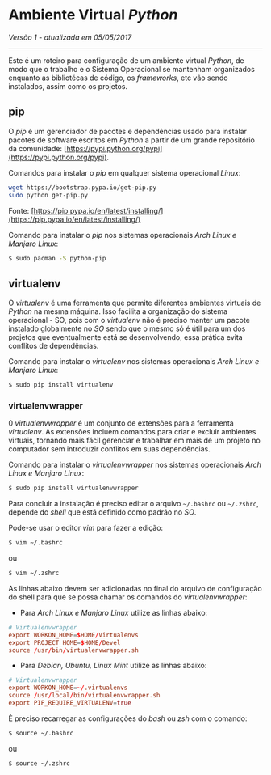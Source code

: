 Ambiente Virtual _Python_
=========================

_Versão 1 - atualizada em 05/05/2017_

-----

Este é um roteiro para configuração de um ambiente virtual _Python_, de modo que o trabalho e o Sistema Operacional se mantenham organizados enquanto as bibliotécas de código, os _frameworks_, etc vão sendo instalados, assim como os projetos.

## pip

O _pip_ é um gerenciador de pacotes e dependências usado para instalar pacotes de software escritos em _Python_ a partir de um grande repositório da comunidade: [https://pypi.python.org/pypi](https://pypi.python.org/pypi).

Comandos para instalar o _pip_ em qualquer sistema operacional _Linux_:

```bash
wget https://bootstrap.pypa.io/get-pip.py
sudo python get-pip.py
```

Fonte: [https://pip.pypa.io/en/latest/installing/](https://pip.pypa.io/en/latest/installing/)

Comando para instalar o _pip_ nos sistemas operacionais _Arch Linux e Manjaro Linux_:

```bash
$ sudo pacman -S python-pip
```

## virtualenv

O _virtualenv_ é uma ferramenta que permite diferentes ambientes virtuais de _Python_ na mesma máquina. Isso facilita a organização do sistema operacional - SO, pois com o _virtualenv_ não é preciso manter um pacote instalado globalmente no _SO_ sendo que o mesmo só é útil para um dos projetos que eventualmente está se desenvolvendo, essa prática evita conflitos de dependências.

Comando para instalar o _virtualenv_ nos sistemas operacionais _Arch Linux e Manjaro Linux_:

```bash
$ sudo pip install virtualenv
```

### virtualenvwrapper

0 _virtualenvwrapper_ é um conjunto de extensões para a ferramenta _virtualenv_. As extensões incluem comandos para criar e excluir ambientes virtuais, tornando mais fácil gerenciar e trabalhar em mais de um projeto no computador sem introduzir conflitos em suas dependências.

Comando para instalar o _virtualenvwrapper_ nos sistemas operacionais _Arch Linux e Manjaro Linux_:

```bash
$ sudo pip install virtualenvwrapper
```

Para concluir a instalação é preciso editar o arquivo `~/.bashrc` ou `~/.zshrc`, depende do _shell_ que está definido como padrão no _SO_.

Pode-se usar o editor _vim_ para fazer a edição:

```bash
$ vim ~/.bashrc
```

ou

```bash
$ vim ~/.zshrc
```

As linhas abaixo devem ser adicionadas no final do arquivo de configuração do shell para que se possa chamar os comandos do _virtualenvwrapper_:

+ Para _Arch Linux e Manjaro Linux_ utilize as linhas abaixo:

```rc
# Virtualenvwrapper
export WORKON_HOME=$HOME/Virtualenvs
export PROJECT_HOME=$HOME/Devel
source /usr/bin/virtualenvwrapper.sh
```

+ Para _Debian, Ubuntu, Linux Mint_ utilize as linhas abaixo:

```rc
# Virtualenvwrapper
export WORKON_HOME=~/.virtualenvs
source /usr/local/bin/virtualenvwrapper.sh
export PIP_REQUIRE_VIRTUALENV=true
```

É preciso recarregar as configurações do _bash_ ou _zsh_ com o comando:

```bash
$ source ~/.bashrc
```

ou

```bash
$ source ~/.zshrc
```
